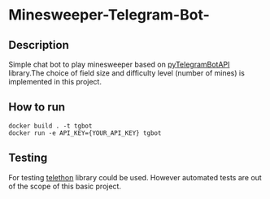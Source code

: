 # Minesweeper-Telegram-Bot-

## Description
Simple chat bot to play minesweeper based on [pyTelegramBotAPI](https://github.com/eternnoir/pyTelegramBotAPI) library.The choice of field size and difficulty level (number of mines) is implemented in this project.

## How to run
```
docker build . -t tgbot
docker run -e API_KEY={YOUR_API_KEY} tgbot
```
## Testing
For testing [telethon](https://pypi.org/project/Telethon/) library could be used. However automated tests are out of the scope
of this basic project.
